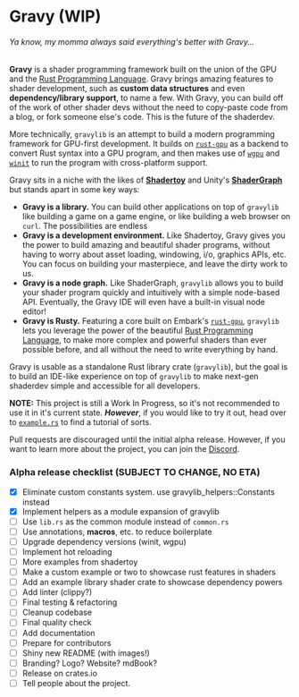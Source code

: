 # Gravy (WIP)
###### *Ya know, my momma always said everything's better with Gravy...*

**Gravy** is a shader programming framework built on the union of the GPU and the [Rust Programming Language](https://www.rust-lang.org/). Gravy brings amazing features to shader development, such as **custom data structures** and even **dependency/library support**, to name a few. With Gravy, you can build off of the work of other shader devs without the need to copy-paste code from a blog, or fork someone else's code. This is the future of the shaderdev.

More technically, `gravylib` is an attempt to build a modern programming framework for GPU-first development. It builds on [`rust-gpu`](https://github.com/EmbarkStudios/rust-gpu) as a backend to convert Rust syntax into a GPU program, and then makes use of [`wgpu`](https://github.com/gfx-rs/wgpu) and [`winit`](https://github.com/rust-windowing/winit) to run the program with cross-platform support.

Gravy sits in a niche with the likes of [**Shadertoy**](https://www.shadertoy.com/) and Unity's [**ShaderGraph**](https://unity.com/features/shader-graph) but stands apart in some key ways:
- **Gravy is a library.** You can build other applications on top of `gravylib` like building a game on a game engine, or like building a web browser on `curl`. The possibilities are endless
- **Gravy is a development environment.** Like Shadertoy, Gravy gives you the power to build amazing and beautiful shader programs, without having to worry about asset loading, windowing, i/o, graphics APIs, etc. You can focus on building your masterpiece, and leave the dirty work to us.
- **Gravy is a node graph.** Like ShaderGraph, `gravylib` allows you to build your shader program quickly and intuitively with a simple node-based API. Eventually, the Gravy IDE will even have a built-in visual node editor!
- **Gravy is Rusty.** Featuring a core built on Embark's [`rust-gpu`](https://github.com/EmbarkStudios/rust-gpu), `gravylib` lets you leverage the power of the beautiful [Rust Programming Language](https://www.rust-lang.org/), to make more complex and powerful shaders than ever possible before, and all without the need to write everything by hand.

Gravy is usable as a standalone Rust library crate (`gravylib`), but the goal is to build an IDE-like experience on top of `gravylib` to make next-gen shaderdev simple and accessible for all developers.

**NOTE:** This project is still a Work In Progress, so it's not recommended to use it in it's current state.
***However***, if you would like to try it out, head over to [`example.rs`](./examples/shaders/src/example.rs) to find a tutorial of sorts.

Pull requests are discouraged until the initial alpha release. However, if you want to learn more about the project, you can join the [Discord](https://discord.gg/7cBw5KHe6q).

### Alpha release checklist (SUBJECT TO CHANGE, NO ETA)

- [x] Eliminate custom constants system. use gravylib_helpers::Constants instead
- [x] Implement helpers as a module expansion of gravylib
- [ ] Use `lib.rs` as the common module instead of `common.rs`
- [ ] Use annotations, **macros**, etc. to reduce boilerplate
- [ ] Upgrade dependency versions (winit, wgpu)
- [ ] Implement hot reloading
- [ ] More examples from shadertoy
- [ ] Make a custom example or two to showcase rust features in shaders
- [ ] Add an example library shader crate to showcase dependency powers
- [ ] Add linter (clippy?)
- [ ] Final testing & refactoring
- [ ] Cleanup codebase
- [ ] Final quality check
- [ ] Add documentation
- [ ] Prepare for contributors
- [ ] Shiny new README (with images!)
- [ ] Branding? Logo? Website? mdBook?
- [ ] Release on crates.io
- [ ] Tell people about the project.